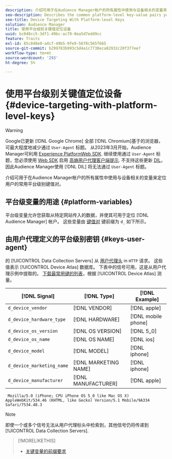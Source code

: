 ```yaml
---
description: 介绍可用于在Audience Manager帐户的所有属性中使用与设备相关的变量来定位用户的常用平台级别键值对。
seo-description: Describes the common platform-level key-value pairs you can use to target users with device-related variables across all properties in your Audience Manager account.
seo-title: Device Targeting With Platform-level Keys
solution: Audience Manager
title: 使用平台级别关键值定位设备
uuid: bc048cc5-3df1-49bc-ac78-0ea5d7edd9cc
feature: Traits
exl-id: 85c848e0-a4cf-49b5-9fe9-56f8c565f665
source-git-commit: b299783b993c5d4a1c7738eca82932c20f377ee7
workflow-type: tm+mt
source-wordcount: '293'
ht-degree: 5%

---
```


# 使用平台级别关键值定位设备 {#device-targeting-with-platform-level-keys}

>[!WARNING]
>
>Google已更新 [!DNL Google Chrome] 全部 [!DNL Chromium]基于的浏览器，可最大程度地减少通过 `User-Agent` 标题。
>从2023年3月开始，Audience Manager可利用 [Experience PlatformWeb SDK](https://experienceleague.adobe.com/docs/experience-platform/edge/home.html?lang=en). 继续使用通过 `User-Agent` 标题，您必须使用 [Web SDK](https://experienceleague.adobe.com/docs/experience-platform/edge/home.html?lang=en) 启用 [高熵用户代理客户端提示](https://experienceleague.adobe.com/docs/experience-platform/edge/fundamentals/user-agent-client-hints.html?lang=en).
>不支持这些更新 [DIL](../../../using/dil/dil-overview.md)，因此Audience Manager使用 [!DNL DIL] 将无法通过 `User-Agent` 标题。

介绍可用于在Audience Manager帐户的所有属性中使用与设备相关的变量来定位用户的常用平台级别键值对。

## 平台级变量的用途 {#platform-variables}

<!-- c_tb_device_targeting.xml -->

平台级变量允许您获取从特定网站传入的数据，并使其可用于定位 [!DNL Audience Manager] 帐户。 这些变量由 [键值对](../../reference/key-value-pairs-explained.md) 键前缀为 `d_` 如下所示。

## 由用户代理定义的平台级别密钥 {#keys-user-agent}

的 [!UICONTROL Data Collection Servers] 从 [用户代理头](https://www.w3.org/Protocols/rfc2616/rfc2616-sec14.html#sec14.43) in `HTTP` 请求。 这些值表示 [!UICONTROL Device Atlas] 数据库。 下表中的信号可用，这是从用户代理示例中提取的。 [下载最常用键的列表](assets/device_keys.csv)，根据 [!UICONTROL Device Atlas] 测量。

| [!DNL Signal] | [!DNL Type] | [!DNL Example] |
|---|---|---|
| `d_device_vendor` | [!DNL VENDOR] | [!DNL apple] |
| `d_device_hardware_type` | [!DNL HARDWARE] | [!DNL mobile phone] |
| `d_device_os_version` | [!DNL OS VERSION] | [!DNL 5_0] |
| `d_device_os_name` | [!DNL OS NAME] | [!DNL ios] |
| `d_device_model` | [!DNL MODEL] | [!DNL iphone] |
| `d_device_marketing_name` | [!DNL MARKETING NAME] | [!DNL iphone] |
| `d_device_manufacturer` | [!DNL MANUFACTURER] | [!DNL apple] |

```
 Mozilla/5.0 (iPhone; CPU iPhone OS 5_0 like Mac OS X) AppleWebKit/534.46 (KHTML, like Gecko) Version/5.1 Mobile/9A334 Safari/7534.48.3
```

>[!NOTE]
>
>即使一个或多个信号无法从用户代理标头中检索到，其他信号仍将传递到 [!UICONTROL Data Collection Servers].

>[!MORELIKETHIS]
>
>* [关键变量的前缀要求](../../features/traits/trait-variable-prefixes.md)

